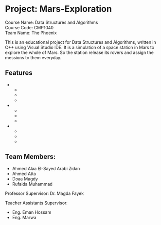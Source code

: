 # Project: Mars-Exploration

Course Name: Data Structures and Algorithms<br>
Course Code: CMP1040<br>
Team Name: The Phoenix<br>

This is an educational project for Data Structures and Algorithms, written in C++ using Visual Studio IDE. It is a simulation of a space station in Mars to explore the whole of Mars. So the station release its rovers and assign the messions to them everyday.

## Features
*
  *
  *
  *
*
  *
  *
  *
*
  *
  *
  *

## Team Members:
* Ahmed Alaa El-Sayed Arabi Zidan
* Ahmed Atta
* Doaa Magdy
* Rufaida Muhammad

Professor Supervisor: Dr. Magda Fayek

Teacher Assistants Supervisor:
* Eng. Eman Hossam
* Eng. Marwa
